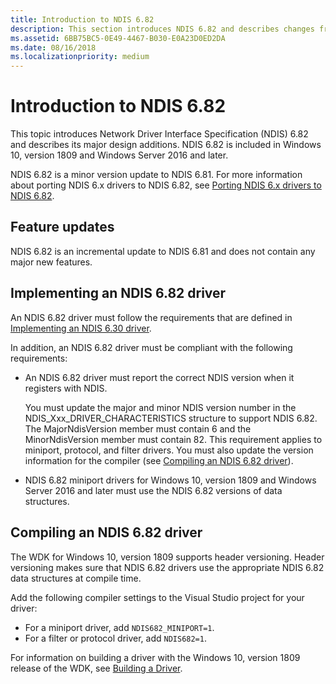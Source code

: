 ```yaml
---
title: Introduction to NDIS 6.82
description: This section introduces NDIS 6.82 and describes changes from NDIS 6.81. NDIS 6.82 is included in Windows 10, version 1809.
ms.assetid: 6BB75BC5-0E49-4467-B030-E0A23D0ED2DA
ms.date: 08/16/2018
ms.localizationpriority: medium
---
```


# Introduction to NDIS 6.82

This topic introduces Network Driver Interface Specification (NDIS) 6.82 and describes its major design additions. NDIS 6.82 is included in Windows 10, version 1809 and Windows Server 2016 and later.

NDIS 6.82 is a minor version update to NDIS 6.81. For more information about porting NDIS 6.x drivers to NDIS 6.82, see [Porting NDIS 6.x drivers to NDIS 6.82](porting-ndis-6-x-drivers-to-ndis-6-82.md).

## Feature updates

NDIS 6.82 is an incremental update to NDIS 6.81 and does not contain any major new features.

## Implementing an NDIS 6.82 driver

An NDIS 6.82 driver must follow the requirements that are defined in [Implementing an NDIS 6.30 driver](implementing-an-ndis-6-30-driver.md).

In addition, an NDIS 6.82 driver must be compliant with the following requirements:

- An NDIS 6.82 driver must report the correct NDIS version when it registers with NDIS.
   
   You must update the major and minor NDIS version number in the NDIS_Xxx_DRIVER_CHARACTERISTICS structure to support NDIS 6.82. The MajorNdisVersion member must contain 6 and the MinorNdisVersion member must contain 82. This requirement applies to miniport, protocol, and filter drivers. You must also update the version information for the compiler (see [Compiling an NDIS 6.82 driver](#compiling-an-ndis-682-driver)).

- NDIS 6.82 miniport drivers for Windows 10, version 1809 and Windows Server 2016 and later must use the NDIS 6.82 versions of data structures.

## Compiling an NDIS 6.82 driver

The WDK for Windows 10, version 1809 supports header versioning. Header versioning makes sure that NDIS 6.82 drivers use the appropriate NDIS 6.82 data structures at compile time.

Add the following compiler settings to the Visual Studio project for your driver:

- For a miniport driver, add `NDIS682_MINIPORT=1`.
- For a filter or protocol driver, add `NDIS682=1`.

For information on building a driver with the Windows 10, version 1809 release of the WDK, see [Building a Driver](../develop/building-a-driver.md).
